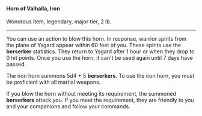 #### Horn of Valhalla, Iron

Wondrous item, legendary, major tier, 2 lb.

---

You can use an action to blow this horn. In response, warrior spirits from the plane of Ysgard appear within 60 feet of you. These spirits use the **berserker** statistics. They return to Ysgard after 1 hour or when they drop to 0 hit points. Once you use the horn, it can't be used again until 7 days have passed.

The iron horn summons 5d4 + 5 **berserkers**. To use the iron horn, you must be proficient with all martial weapons.

If you blow the horn without meeting its requirement, the summoned **berserkers** attack you. If you meet the requirement, they are friendly to you and your companions and follow your commands.